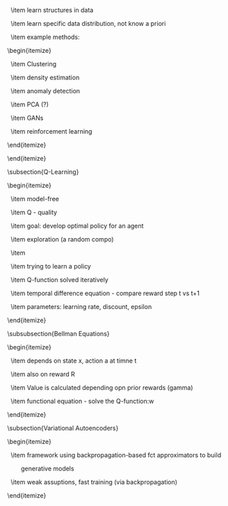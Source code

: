   \item learn structures in data

  \item learn specific data distribution, not know a priori

  \item example methods:

\begin{itemize}

  \item Clustering

  \item density estimation

  \item anomaly detection

  \item PCA (?)

  \item GANs

  \item reinforcement learning

\end{itemize}

\end{itemize}

\subsection{Q-Learning}

\begin{itemize}

  \item model-free

  \item Q - quality

  \item goal: develop optimal policy for an agent

  \item exploration (a random compo)

  \item 

  \item trying to learn a policy

  \item Q-function solved iteratively

  \item temporal difference equation - compare reward step t vs t+1

  \item parameters: learning rate, discount, epsilon

\end{itemize}

\subsubsection{Bellman Equations}

\begin{itemize}

  \item depends on state x, action a at timne t

  \item also on reward R

  \item Value is calculated depending opn prior rewards (gamma)

  \item functional equation - solve the Q-function:w

\end{itemize}

  

  

\subsection{Variational Autoencoders}

\begin{itemize}

  \item framework using backpropagation-based fct approximators to build

        generative models

  \item weak assuptions, fast training (via backpropagation)

\end{itemize}